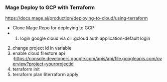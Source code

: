 ### Mage Deploy to GCP with Terraform

https://docs.mage.ai/production/deploying-to-cloud/using-terraform

- Clone Mage Repo for deploying to GCP
- 1. login google cloud via cli :gcloud auth application-default login

2. change project id in variable
3. enable cloud filestore api :https://console.developers.google.com/apis/api/file.googleapis.com/overview?project=yourprojectid
4. terraform init
5. terraform plan
   6terraform apply

